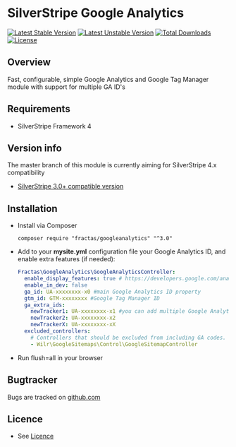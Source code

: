 # SilverStripe Google Analytics
[![Latest Stable Version](https://poser.pugx.org/fractas/googleanalytics/v/stable)](https://packagist.org/packages/fractas/googleanalytics)
[![Latest Unstable Version](https://poser.pugx.org/fractas/googleanalytics/v/unstable)](https://packagist.org/packages/fractas/googleanalytics)
[![Total Downloads](https://poser.pugx.org/fractas/googleanalytics/downloads)](https://packagist.org/packages/fractas/googleanalytics)
[![License](https://poser.pugx.org/fractas/googleanalytics/license)](https://packagist.org/packages/fractas/googleanalytics)

## Overview

Fast, configurable, simple Google Analytics and Google Tag Manager module with support for multiple GA ID's

## Requirements

- SilverStripe Framework 4

## Version info
The master branch of this module is currently aiming for SilverStripe 4.x compatibility
- [SilverStripe 3.0+ compatible version](https://github.com/fractaslabs/silverstripe-googleanalytics/tree/3.0)

## Installation

- Install via Composer

  ```
  composer require "fractas/googleanalytics" "^3.0"
  ```

- Add to your **mysite.yml** configuration file your Google Analytics ID, and enable extra features (if needed):

  ```yaml
  Fractas\GoogleAnalytics\GoogleAnalyticsController:
    enable_display_features: true # https://developers.google.com/analytics/devguides/collection/analyticsjs/display-features
    enable_in_dev: false
    ga_id: UA-xxxxxxxx-x0 #main Google Analytics ID property
    gtm_id: GTM-xxxxxxxx #Google Tag Manager ID
    ga_extra_ids:
      newTracker1: UA-xxxxxxxx-x1 #you can add multiple Google Analytics ID properties
      newTracker2: UA-xxxxxxxx-x2
      newTrackerX: UA-xxxxxxxx-xX
    excluded_controllers:
      # Controllers that should be excluded from including GA codes.
      - Wilr\GoogleSitemaps\Control\GoogleSitemapController
  ```

- Run flush=all in your browser

## Bugtracker

Bugs are tracked on [github.com](https://github.com/fractaslabs/silverstripe-google-analytics/issues)

## Licence

- See [Licence](https://github.com/fractaslabs/silverstripe-google-analytics/blob/master/LICENSE)

